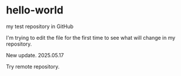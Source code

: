 # hello-world
my test repository in GitHub

I'm trying to edit the file for the first time to see what will change in my repository.

New update. 2025.05.17

Try remote repository. 
